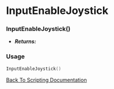 # InputEnableJoystick

### InputEnableJoystick()
- ***Returns:*** 

### Usage

```Lua
InputEnableJoystick()
```


[Back To Scripting Documentation](../README.md)
